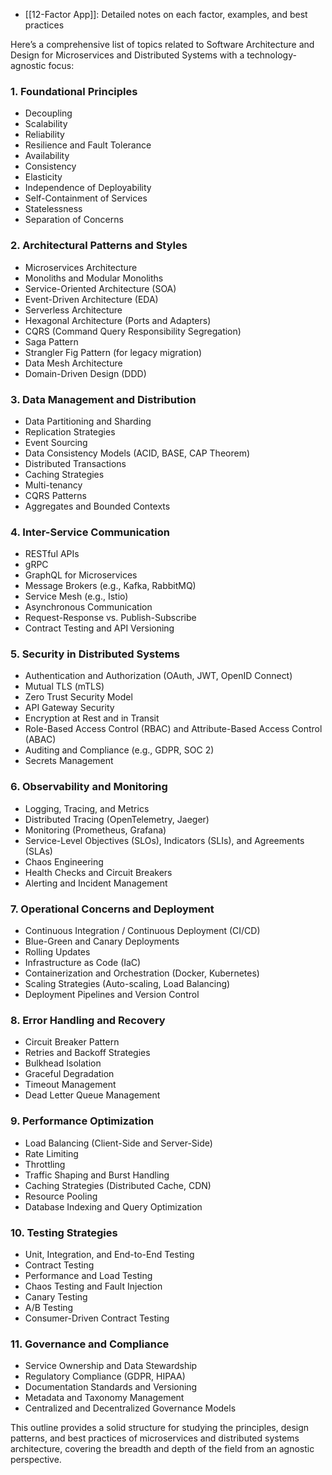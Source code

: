 - [[12-Factor App]]: Detailed notes on each factor, examples, and best practices

 Here’s a comprehensive list of topics related to Software Architecture and Design for Microservices and Distributed Systems with a technology-agnostic focus:

### 1. Foundational Principles

- Decoupling
- Scalability
- Reliability
- Resilience and Fault Tolerance
- Availability
- Consistency
- Elasticity
- Independence of Deployability
- Self-Containment of Services
- Statelessness
- Separation of Concerns

### 2. Architectural Patterns and Styles

- Microservices Architecture
- Monoliths and Modular Monoliths
- Service-Oriented Architecture (SOA)
- Event-Driven Architecture (EDA)
- Serverless Architecture
- Hexagonal Architecture (Ports and Adapters)
- CQRS (Command Query Responsibility Segregation)
- Saga Pattern
- Strangler Fig Pattern (for legacy migration)
- Data Mesh Architecture
- Domain-Driven Design (DDD)

### 3. Data Management and Distribution

- Data Partitioning and Sharding
- Replication Strategies
- Event Sourcing
- Data Consistency Models (ACID, BASE, CAP Theorem)
- Distributed Transactions
- Caching Strategies
- Multi-tenancy
- CQRS Patterns
- Aggregates and Bounded Contexts

### 4. Inter-Service Communication

- RESTful APIs
- gRPC
- GraphQL for Microservices
- Message Brokers (e.g., Kafka, RabbitMQ)
- Service Mesh (e.g., Istio)
- Asynchronous Communication
- Request-Response vs. Publish-Subscribe
- Contract Testing and API Versioning

### 5. Security in Distributed Systems

- Authentication and Authorization (OAuth, JWT, OpenID Connect)
- Mutual TLS (mTLS)
- Zero Trust Security Model
- API Gateway Security
- Encryption at Rest and in Transit
- Role-Based Access Control (RBAC) and Attribute-Based Access Control (ABAC)
- Auditing and Compliance (e.g., GDPR, SOC 2)
- Secrets Management

### 6. Observability and Monitoring

- Logging, Tracing, and Metrics
- Distributed Tracing (OpenTelemetry, Jaeger)
- Monitoring (Prometheus, Grafana)
- Service-Level Objectives (SLOs), Indicators (SLIs), and Agreements (SLAs)
- Chaos Engineering
- Health Checks and Circuit Breakers
- Alerting and Incident Management

### 7. Operational Concerns and Deployment

- Continuous Integration / Continuous Deployment (CI/CD)
- Blue-Green and Canary Deployments
- Rolling Updates
- Infrastructure as Code (IaC)
- Containerization and Orchestration (Docker, Kubernetes)
- Scaling Strategies (Auto-scaling, Load Balancing)
- Deployment Pipelines and Version Control

### 8. Error Handling and Recovery

- Circuit Breaker Pattern
- Retries and Backoff Strategies
- Bulkhead Isolation
- Graceful Degradation
- Timeout Management
- Dead Letter Queue Management

### 9. Performance Optimization

- Load Balancing (Client-Side and Server-Side)
- Rate Limiting
- Throttling
- Traffic Shaping and Burst Handling
- Caching Strategies (Distributed Cache, CDN)
- Resource Pooling
- Database Indexing and Query Optimization

### 10. Testing Strategies

- Unit, Integration, and End-to-End Testing
- Contract Testing
- Performance and Load Testing
- Chaos Testing and Fault Injection
- Canary Testing
- A/B Testing
- Consumer-Driven Contract Testing

### 11. Governance and Compliance

- Service Ownership and Data Stewardship
- Regulatory Compliance (GDPR, HIPAA)
- Documentation Standards and Versioning
- Metadata and Taxonomy Management
- Centralized and Decentralized Governance Models

This outline provides a solid structure for studying the principles, design patterns, and best practices of microservices and distributed systems architecture, covering the breadth and depth of the field from an agnostic perspective.